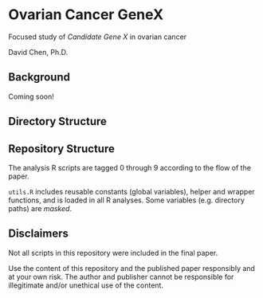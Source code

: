 # Ovarian Cancer GeneX

Focused study of _Candidate Gene X_ in ovarian cancer

David Chen, Ph.D.

## Background

Coming soon!

## Directory Structure

## Repository Structure

The analysis R scripts are tagged 0 through 9 according to the flow of the paper.

`utils.R` includes reusable constants (global variables), helper and wrapper functions, and is loaded in all R analyses. Some variables (e.g. directory paths) are _masked_.

## Disclaimers

Not all scripts in this repository were included in the final paper.

Use the content of this repository and the published paper responsibly and at your own risk. The author and publisher cannot be responsible for illegitimate and/or unethical use of the content.